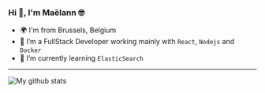 ### Hi 👋, I'm Maëlann 🤓

- 🌍 I'm from Brussels, Belgium
- 🔭 I’m a FullStack Developer working mainly with `React`, `Nodejs` and `Docker`
- 🧐 I’m currently learning `ElasticSearch`

---

![My github stats](https://github-readme-stats.vercel.app/api?username=setheal&show_icons=true&theme=cobalt)
